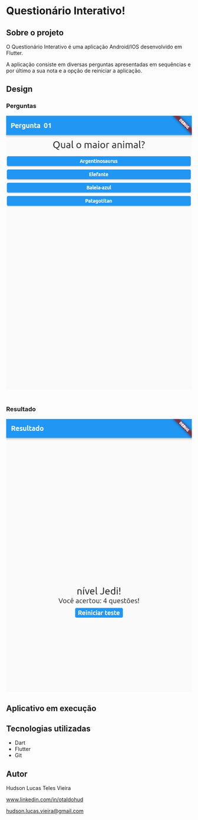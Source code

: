 # Questionário Interativo!

## Sobre o projeto

O Questionário Interativo é uma aplicação Android/IOS desenvolvido em Flutter.

A aplicação consiste em diversas perguntas apresentadas
em sequências e por último a sua nota e a opção de reiniciar a aplicação.

## Design
### Perguntas
![design_perguntas](https://github.com/oTalDoHud/flutter-projeto-perguntas/blob/master/assets/pergunta_01.png)
<br><br>
### Resultado
![design_resultado](https://github.com/oTalDoHud/flutter-projeto-perguntas/blob/master/assets/resultado.png)
## Aplicativo em execução

## Tecnologias utilizadas
- Dart
- Flutter
- Git

## Autor
Hudson Lucas Teles Vieira

www.linkedin.com/in/otaldohud

hudson.lucas.vieira@gmail.com

